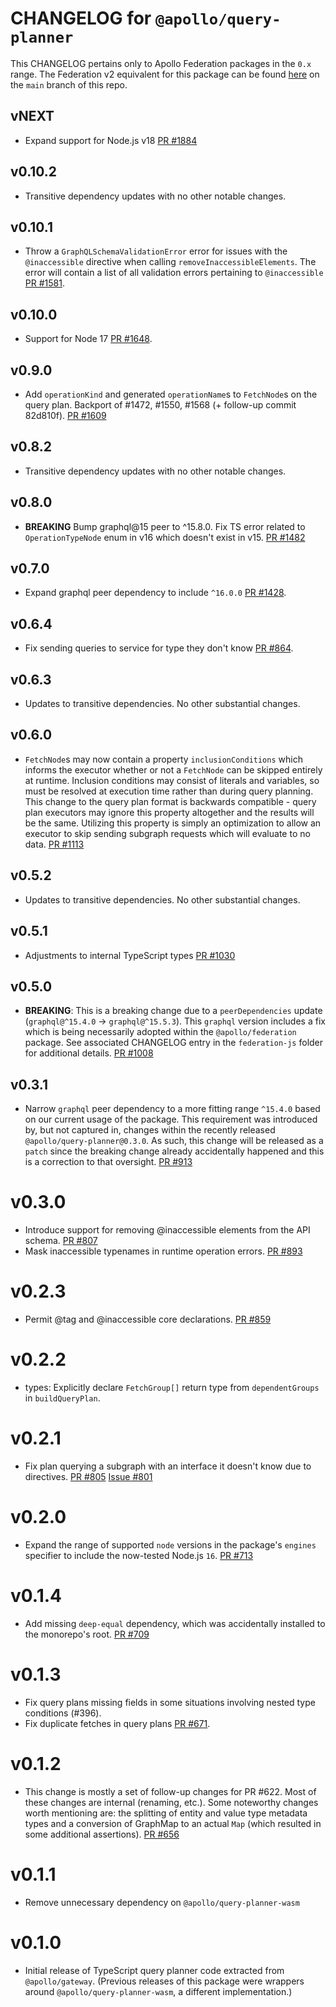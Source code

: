 # CHANGELOG for `@apollo/query-planner`

This CHANGELOG pertains only to Apollo Federation packages in the `0.x` range. The Federation v2 equivalent for this package can be found [here](https://github.com/apollographql/federation/blob/main/query-planner-js/CHANGELOG.md) on the `main` branch of this repo.

## vNEXT

- Expand support for Node.js v18 [PR #1884](https://github.com/apollographql/federation/pull/1884)

## v0.10.2

- Transitive dependency updates with no other notable changes.

## v0.10.1

- Throw a `GraphQLSchemaValidationError` error for issues with the `@inaccessible` directive when calling `removeInaccessibleElements`. The error will contain a list of all validation errors pertaining to `@inaccessible` [PR #1581](https://github.com/apollographql/federation/pull/1581).

## v0.10.0
- Support for Node 17 [PR #1648](https://github.com/apollographql/federation/pull/1648).

## v0.9.0

- Add `operationKind` and generated `operationName`s to `FetchNode`s on the query plan. Backport of #1472, #1550, #1568 (+ follow-up commit 82d810f). [PR #1609](https://github.com/apollographql/federation/pull/1609)

## v0.8.2

- Transitive dependency updates with no other notable changes.

## v0.8.0

- __BREAKING__ Bump graphql@15 peer to ^15.8.0. Fix TS error related to `OperationTypeNode` enum in v16 which doesn't exist in v15. [PR #1482](https://github.com/apollographql/federation/pull/1482)

## v0.7.0

- Expand graphql peer dependency to include `^16.0.0` [PR #1428](https://github.com/apollographql/federation/pull/1428).

## v0.6.4

- Fix sending queries to service for type they don't know [PR #864](https://github.com/apollographql/federation/pull/864).

## v0.6.3

- Updates to transitive dependencies.  No other substantial changes.

## v0.6.0

- `FetchNode`s may now contain a property `inclusionConditions` which informs the executor whether or not a `FetchNode` can be skipped entirely at runtime. Inclusion conditions may consist of literals and variables, so must be resolved at execution time rather than during query planning. This change to the query plan format is backwards compatible - query plan executors may ignore this property altogether and the results will be the same. Utilizing this property is simply an optimization to allow an executor to skip sending subgraph requests which will evaluate to no data. [PR #1113](https://github.com/apollographql/federation/pull/1113)

## v0.5.2

- Updates to transitive dependencies.  No other substantial changes.

## v0.5.1

- Adjustments to internal TypeScript types [PR #1030](https://github.com/apollographql/federation/pull/1030)

## v0.5.0

- __BREAKING__: This is a breaking change due to a `peerDependencies` update (`graphql@^15.4.0` -> `graphql@^15.5.3`). This `graphql` version includes a fix which is being necessarily adopted within the `@apollo/federation` package. See associated CHANGELOG entry in the `federation-js` folder for additional details. [PR #1008](https://github.com/apollographql/federation/pull/1008)

## v0.3.1

- Narrow `graphql` peer dependency to a more fitting range `^15.4.0` based on our current usage of the package. This requirement was introduced by, but not captured in, changes within the recently released `@apollo/query-planner@0.3.0`. As such, this change will be released as a `patch` since the breaking change already accidentally happened and this is a correction to that oversight. [PR #913](https://github.com/apollographql/federation/pull/913)

# v0.3.0

-  Introduce support for removing @inaccessible elements from the API schema. [PR #807](https://github.com/apollographql/federation/pull/859)
- Mask inaccessible typenames in runtime operation errors. [PR #893](https://github.com/apollographql/federation/pull/893)

# v0.2.3

- Permit @tag and @inaccessible core declarations. [PR #859](https://github.com/apollographql/federation/pull/859)

# v0.2.2

- types: Explicitly declare `FetchGroup[]` return type from `dependentGroups` in `buildQueryPlan`.

# v0.2.1

- Fix plan querying a subgraph with an interface it doesn't know due to directives. [PR #805](https://github.com/apollographql/federation/pull/805) [Issue #801](https://github.com/apollographql/federation/issues/801)

# v0.2.0

- Expand the range of supported `node` versions in the package's `engines` specifier to include the now-tested Node.js `16`. [PR #713](https://github.com/apollographql/federation/pull/713)

# v0.1.4

- Add missing `deep-equal` dependency, which was accidentally installed to the monorepo's root. [PR #709](https://github.com/apollographql/federation/pull/709)

# v0.1.3

- Fix query plans missing fields in some situations involving nested type conditions (#396).
- Fix duplicate fetches in query plans [PR #671](https://github.com/apollographql/federation/pull/671).

# v0.1.2

- This change is mostly a set of follow-up changes for PR #622. Most of these changes are internal (renaming, etc.). Some noteworthy changes worth mentioning are: the splitting of entity and value type metadata types and a conversion of GraphMap to an actual `Map` (which resulted in some additional assertions). [PR #656](https://github.com/apollographql/federation/pull/656)

# v0.1.1

- Remove unnecessary dependency on `@apollo/query-planner-wasm`

# v0.1.0

- Initial release of TypeScript query planner code extracted from `@apollo/gateway`. (Previous releases of this package were wrappers around `@apollo/query-planner-wasm`, a different implementation.)
